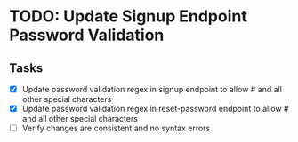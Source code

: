 # TODO: Update Signup Endpoint Password Validation

## Tasks
- [x] Update password validation regex in signup endpoint to allow # and all other special characters
- [x] Update password validation regex in reset-password endpoint to allow # and all other special characters
- [ ] Verify changes are consistent and no syntax errors
